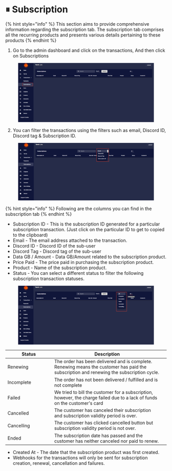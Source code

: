 # ⏸ Subscription

{% hint style="info" %}
This section aims to provide comprehensive information regarding the subscription tab. The subscription tab comprises all the recurring products and presents various details pertaining to these products
{% endhint %}

1. Go to the admin dashboard and click on the transactions, And then click on Subscriptions

<figure><img src="../../.gitbook/assets/2023-04-07 15_44_22-TorchLabs - Dashboard.png" alt=""><figcaption></figcaption></figure>

2. You can filter the transactions using the filters such as email, Discord ID,  Discord tag & Subscription ID.

<figure><img src="../../.gitbook/assets/2 (14).png" alt=""><figcaption></figcaption></figure>

{% hint style="info" %}
Following are the columns you can find in the subscription tab
{% endhint %}

* Subscription ID - This is the subscription ID generated for a particular subscription transaction. (Just click on the particular ID to get to copied to the clipboard)
* Email - The email address attached to the transaction.
* Discord ID - Discord ID of the sub-user&#x20;
* Discord Tag - Discord tag of the sub-user
* Data GB / Amount - Data GB/Amount related to the subscription product.
* Price Paid - The price paid in purchasing the subscription product.
* Product - Name of the subscription product.
* Status - You can select a different status to filter the following subscription transaction statuses.

<figure><img src="../../.gitbook/assets/1 (15).png" alt=""><figcaption></figcaption></figure>

<table><thead><tr><th width="132">Status</th><th>Description</th><th data-hidden></th></tr></thead><tbody><tr><td>Renewing</td><td>The order has been delivered and is complete. Renewing means the customer has paid the subscription and renewing the subscription cycle.</td><td></td></tr><tr><td>Incomplete</td><td>The order has not been delivered / fulfilled and is not complete</td><td></td></tr><tr><td>Failed</td><td>We tried to bill the customer for a subscription, however, the charge failed due to a lack of funds on the customer's card</td><td></td></tr><tr><td>Cancelled</td><td>The customer has canceled their subscription and subscription validity period is over.</td><td></td></tr><tr><td>Cancelling</td><td>The customer has clicked cancelled button but subscription validity period is not over.</td><td></td></tr><tr><td>Ended</td><td>The subscription date has passed and the customer has neither canceled nor paid to renew.</td><td></td></tr></tbody></table>

* Created At - The date that the subscription product was first created.&#x20;
* Webhooks for the transactions will only be sent for subscription creation, renewal, cancellation and failures.

